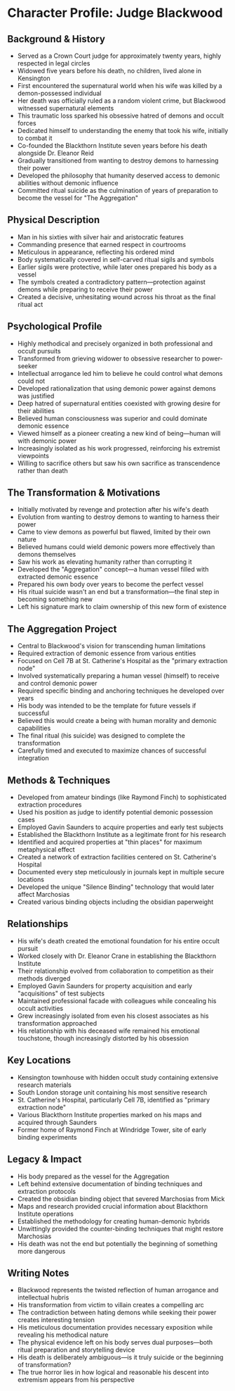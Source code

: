 # Character Profile: Judge Blackwood

## Background & History

- Served as a Crown Court judge for approximately twenty years, highly respected in legal circles
- Widowed five years before his death, no children, lived alone in Kensington
- First encountered the supernatural world when his wife was killed by a demon-possessed individual
- Her death was officially ruled as a random violent crime, but Blackwood witnessed supernatural elements
- This traumatic loss sparked his obsessive hatred of demons and occult forces
- Dedicated himself to understanding the enemy that took his wife, initially to combat it
- Co-founded the Blackthorn Institute seven years before his death alongside Dr. Eleanor Reid
- Gradually transitioned from wanting to destroy demons to harnessing their power
- Developed the philosophy that humanity deserved access to demonic abilities without demonic influence
- Committed ritual suicide as the culmination of years of preparation to become the vessel for "The Aggregation"

## Physical Description

- Man in his sixties with silver hair and aristocratic features
- Commanding presence that earned respect in courtrooms
- Meticulous in appearance, reflecting his ordered mind
- Body systematically covered in self-carved ritual sigils and symbols
- Earlier sigils were protective, while later ones prepared his body as a vessel
- The symbols created a contradictory pattern—protection against demons while preparing to receive their power
- Created a decisive, unhesitating wound across his throat as the final ritual act

## Psychological Profile

- Highly methodical and precisely organized in both professional and occult pursuits
- Transformed from grieving widower to obsessive researcher to power-seeker
- Intellectual arrogance led him to believe he could control what demons could not
- Developed rationalization that using demonic power against demons was justified
- Deep hatred of supernatural entities coexisted with growing desire for their abilities
- Believed human consciousness was superior and could dominate demonic essence
- Viewed himself as a pioneer creating a new kind of being—human will with demonic power
- Increasingly isolated as his work progressed, reinforcing his extremist viewpoints
- Willing to sacrifice others but saw his own sacrifice as transcendence rather than death

## The Transformation & Motivations

- Initially motivated by revenge and protection after his wife's death
- Evolution from wanting to destroy demons to wanting to harness their power
- Came to view demons as powerful but flawed, limited by their own nature
- Believed humans could wield demonic powers more effectively than demons themselves
- Saw his work as elevating humanity rather than corrupting it
- Developed the "Aggregation" concept—a human vessel filled with extracted demonic essence
- Prepared his own body over years to become the perfect vessel
- His ritual suicide wasn't an end but a transformation—the final step in becoming something new
- Left his signature mark to claim ownership of this new form of existence

## The Aggregation Project

- Central to Blackwood's vision for transcending human limitations
- Required extraction of demonic essence from various entities
- Focused on Cell 7B at St. Catherine's Hospital as the "primary extraction node"
- Involved systematically preparing a human vessel (himself) to receive and control demonic power
- Required specific binding and anchoring techniques he developed over years
- His body was intended to be the template for future vessels if successful
- Believed this would create a being with human morality and demonic capabilities
- The final ritual (his suicide) was designed to complete the transformation
- Carefully timed and executed to maximize chances of successful integration

## Methods & Techniques

- Developed from amateur bindings (like Raymond Finch) to sophisticated extraction procedures
- Used his position as judge to identify potential demonic possession cases
- Employed Gavin Saunders to acquire properties and early test subjects
- Established the Blackthorn Institute as a legitimate front for his research
- Identified and acquired properties at "thin places" for maximum metaphysical effect
- Created a network of extraction facilities centered on St. Catherine's Hospital
- Documented every step meticulously in journals kept in multiple secure locations
- Developed the unique "Silence Binding" technology that would later affect Marchosias
- Created various binding objects including the obsidian paperweight

## Relationships

- His wife's death created the emotional foundation for his entire occult pursuit
- Worked closely with Dr. Eleanor Crane in establishing the Blackthorn Institute
- Their relationship evolved from collaboration to competition as their methods diverged
- Employed Gavin Saunders for property acquisition and early "acquisitions" of test subjects
- Maintained professional facade with colleagues while concealing his occult activities
- Grew increasingly isolated from even his closest associates as his transformation approached
- His relationship with his deceased wife remained his emotional touchstone, though increasingly distorted by his obsession

## Key Locations

- Kensington townhouse with hidden occult study containing extensive research materials
- South London storage unit containing his most sensitive research
- St. Catherine's Hospital, particularly Cell 7B, identified as "primary extraction node"
- Various Blackthorn Institute properties marked on his maps and acquired through Saunders
- Former home of Raymond Finch at Windridge Tower, site of early binding experiments

## Legacy & Impact

- His body prepared as the vessel for the Aggregation
- Left behind extensive documentation of binding techniques and extraction protocols
- Created the obsidian binding object that severed Marchosias from Mick
- Maps and research provided crucial information about Blackthorn Institute operations
- Established the methodology for creating human-demonic hybrids
- Unwittingly provided the counter-binding techniques that might restore Marchosias
- His death was not the end but potentially the beginning of something more dangerous

## Writing Notes

- Blackwood represents the twisted reflection of human arrogance and intellectual hubris
- His transformation from victim to villain creates a compelling arc
- The contradiction between hating demons while seeking their power creates interesting tension
- His meticulous documentation provides necessary exposition while revealing his methodical nature
- The physical evidence left on his body serves dual purposes—both ritual preparation and storytelling device
- His death is deliberately ambiguous—is it truly suicide or the beginning of transformation?
- The true horror lies in how logical and reasonable his descent into extremism appears from his perspective
